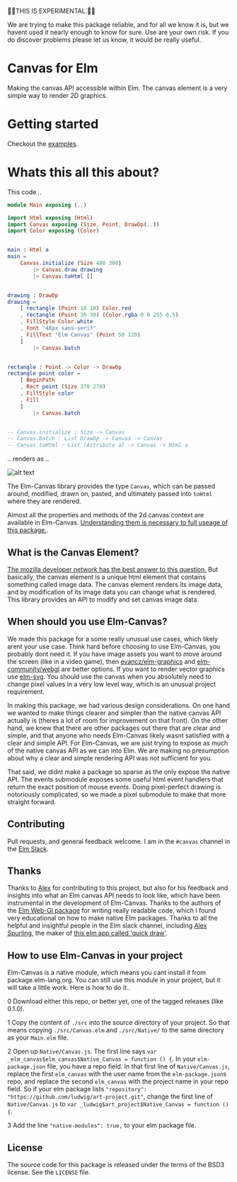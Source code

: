 🚨🚨THIS IS EXPERIMENTAL.🚨🚨 

We are trying to make this package reliable, and for all we know it is, but we havent used it nearly enough to know for sure. Use are your own risk. If you do discover problems please let us know, it would be really useful.

# Canvas for Elm

Making the canvas API accessible within Elm. The canvas element is a very simple way to render 2D graphics.

# Getting started

Checkout the [examples](https://github.com/Elm-Canvas/examples).

# Whats this all this about?

This code ..

``` Elm
module Main exposing (..)

import Html exposing (Html)
import Canvas exposing (Size, Point, DrawOp(..))
import Color exposing (Color)


main : Html a
main =
    Canvas.initialize (Size 400 300)
        |> Canvas.draw drawing
        |> Canvas.toHtml []


drawing : DrawOp
drawing =
    [ rectangle (Point 10 10) Color.red
    , rectangle (Point 30 30) (Color.rgba 0 0 255 0.5)
    , FillStyle Color.white
    , Font "48px sans-serif"
    , FillText "Elm Canvas" (Point 50 120)
    ]
        |> Canvas.batch


rectangle : Point -> Color -> DrawOp
rectangle point color =
    [ BeginPath
    , Rect point (Size 370 270)
    , FillStyle color
    , Fill
    ]
        |> Canvas.batch


-- Canvas.initialize : Size -> Canvas
-- Canvas.batch : List DrawOp -> Canvas -> Canvas
-- Canvas.toHtml : List (Attribute a) -> Canvas -> Html a
```

.. renders as ..

![alt text](http://i.imgur.com/SruZuvZ.png "Simple Canvas Render")


The Elm-Canvas library provides the type `Canvas`, which can be passed around, modified, drawn on, pasted, and ultimately passed into `toHtml` where they are rendered.

Almost all the properties and methods of the 2d canvas context are available in Elm-Canvas. [Understanding them is necessary to full useage of this package.](https://developer.mozilla.org/en-US/docs/Web/API/CanvasRenderingContext2D).


## What is the Canvas Element?

[The mozilla developer network has the best answer to this question.](https://developer.mozilla.org/en-US/docs/Web/API/Canvas_API) But basically, the canvas element is a unique html element that contains something called image data. The canvas element renders its image data, and by modification of its image data you can change what is rendered. This library provides an API to modify and set canvas image data.


## When should you use Elm-Canvas?

We made this package for a some really unusual use cases, which likely arent your use case. Think hard before choosing to use Elm-Canvas, you probably dont need it. If you have image assets you want to move around the screen (like in a video game), then [evancz/elm-graphics](https://github.com/evancz/elm-graphics) and [elm-community/webgl](https://github.com/elm-community/webgl) are better options. If you want to render vector graphics use [elm-svg](http://package.elm-lang.org/packages/elm-lang/svg/latest). You should use the canvas when you absolutely need to change pixel values in a very low level way, which is an unusual project requirement.

In making this package, we had various design considerations. On one hand we wanted to make things clearer and simpler than the native canvas API actually is (theres a lot of room for improvement on that front). On the other hand, we knew that there are other packages out there that are clear and simple, and that anyone who needs Elm-Canvas likely wasnt satisfied with a clear and simple API. For Elm-Canvas, we are just trying to expose as much of the native canvas API as we can into Elm. We are making no presumption about why a clear and simple rendering API was not sufficient for you. 

That said, we didnt make a package so sparse as the only expose the native API. The events submodule exposes some useful html event handlers that return the exact position of mouse events. Doing pixel-perfect drawing is notoriously complicated, so we made a pixel submodule to make that more straight forward.


## Contributing

Pull requests, and general feedback welcome. I am in the `#canvas` channel in the [Elm Slack](https://elmlang.slack.com).

## Thanks

Thanks to [Alex](https://github.com/mrozbarry) for contributing to this project, but also for his feedback and insights into what an Elm canvas API needs to look like, which have been instrumental in the development of Elm-Canvas. Thanks to the authors of the [Elm Web-Gl package](https://github.com/elm-community/webgl) for writing really readable code, which I found very educational on how to make native Elm packages. Thanks to all the helpful and insightful people in the Elm slack channel, including [Alex Spurling](https://github.com/alexspurling), the maker of [this elm app called 'quick draw'](https://github.com/alexspurling).

## How to use Elm-Canvas in your project

Elm-Canvas is a native module, which means you cant install it from package.elm-lang.org. You can still use this module in your project, but it will take a little work. Here is how to do it..

0 Download either this repo, or better yet, one of the tagged releases (like 0.1.0).

1 Copy the content of `./src` into the source directory of your project. So that means copying `./src/Canvas.elm` and `./src/Native/` to the same directory as your `Main.elm` file.

2 Open up `Native/Canvas.js`. The first line says `var _elm_canvas$elm_canvas$Native_Canvas = function () {`. In your `elm-package.json` file, you have a repo field. In that first line of `Native/Canvas.js`, replace the first `elm_canvas` with the user name from the `elm-package.json`s repo, and replace the second `elm_canvas` with the project name in your repo field. So if your elm package lists `"repository": "https://github.com/ludwig/art-project.git"`, change the first line of `Native/Canvas.js` to `var _ludwig$art_project$Native_Canvas = function () {`.

3 Add the line `"native-modules": true,` to your elm package file.

## License

The source code for this package is released under the terms of the BSD3 license. See the `LICENSE` file.



